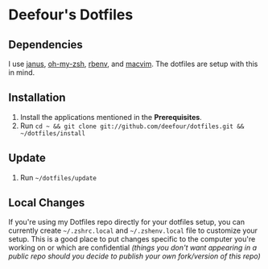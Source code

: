 # Deefour's Dotfiles

## Dependencies

I use [janus](https://github.com/carlhuda/janus),
[oh-my-zsh](https://github.com/robbyrussell/oh-my-zsh),
[rbenv](https://github.com/sstephenson/rbenv), and
[macvim](http://code.google.com/p/macvim/). The dotfiles are setup with
this in mind.

## Installation

 1. Install the applications mentioned in the **Prerequisites**.
 2. Run `cd ~ && git clone git://github.com/deefour/dotfiles.git && ~/dotfiles/install`

## Update

 1. Run `~/dotfiles/update`

## Local Changes

If you're using my Dotfiles repo directly for your dotfiles setup, you
can currently create `~/.zshrc.local` and `~/.zshenv.local` file to
customize your setup. This is a good place to put changes specific to
the computer you're working on or which are confidential *(things you
don't want appearing in a public repo should you decide to publish your
own fork/version of this repo)*
